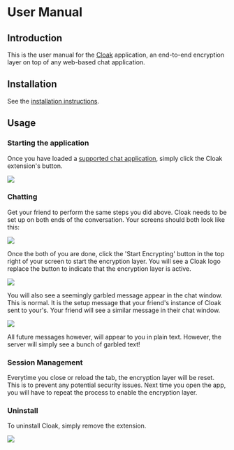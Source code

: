 # User Manual

## Introduction

This is the user manual for the [Cloak](./index.md) application, an end-to-end encryption layer on top of any web-based chat application.

## Installation

See the [installation instructions](./index.md#install).

## Usage

### Starting the application

Once you have loaded a [supported chat application](./index.md#supported-chat-applications), simply click the Cloak extension's button.

<img src="https://i.imgur.com/gNJn1mY.png">

### Chatting

Get your friend to perform the same steps you did above. Cloak needs to be set up on both ends of the conversation. Your screens should both look like this:

<img src="https://i.imgur.com/JV5S5ds.png">

Once the both of you are done, click the 'Start Encrypting' button in the top right of your screen to start the encryption layer. You will see a Cloak logo replace the button to indicate that the encryption layer is active.

<img src="https://i.imgur.com/gTET5ks.png">

You will also see a seemingly garbled message appear in the chat window. This is normal. It is the setup message that your friend's instance of Cloak sent to your's. Your friend will see a similar message in their chat window.

<img src="https://i.imgur.com/DgQGnQB.png">

All future messages however, will appear to you in plain text. However, the server will simply see a bunch of garbled text!

### Session Management

Everytime you close or reload the tab, the encryption layer will be reset. This is to prevent any potential security issues. Next time you open the app, you will have to repeat the process to enable the encryption layer.

### Uninstall

To uninstall Cloak, simply remove the extension.

<img src="https://i.imgur.com/wLXdqhs.png">
